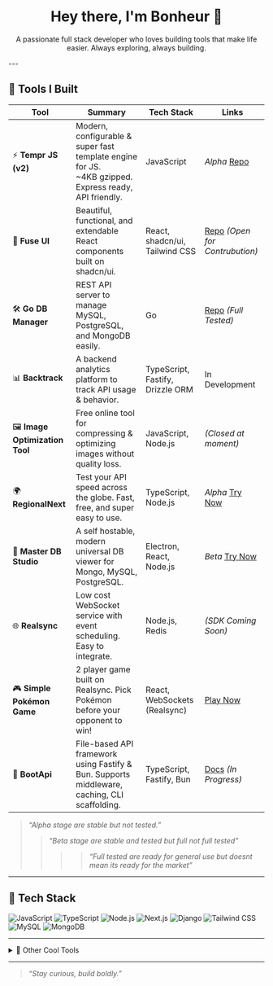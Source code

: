 <h1 align="center">Hey there, I'm Bonheur 👋</h1>

<p align="center">
  A passionate full stack developer who loves building tools that make life easier. Always exploring, always building.
</p>
---

## 🚀 Tools I Built

| Tool                            | Summary                                                                                                   | Tech Stack                       | Links                                                                  |
| ------------------------------- | --------------------------------------------------------------------------------------------------------- | -------------------------------- | ---------------------------------------------------------------------- |
| ⚡ **Tempr JS (v2)**             | Modern, configurable & super fast template engine for JS. <br>\~4KB gzipped. Express ready, API friendly. | JavaScript                       | *Alpha* [Repo](https://github.com/bonheur15/TemprJs)                   |
| 🧩 **Fuse UI**                  | Beautiful, functional, and extendable React components built on shadcn/ui.                                | React, shadcn/ui, Tailwind CSS   | [Repo](https://github.com/bonheur15/fuse-ui) *(Open for Contrubution)* |
| 🛠️ **Go DB Manager**           | REST API server to manage MySQL, PostgreSQL, and MongoDB easily.                                          | Go                               | [Repo](https://github.com/bonheur15/go-db-manager) *(Full Tested)*     |
| 📊 **Backtrack**                | A backend analytics platform to track API usage & behavior.                                               | TypeScript, Fastify, Drizzle ORM | In Development                                                         |
| 🖼️ **Image Optimization Tool** | Free online tool for compressing & optimizing images without quality loss.                                | JavaScript, Node.js              | *(Closed at moment)*                                                   |
| 🌍 **RegionalNext**             | Test your API speed across the globe. Fast, free, and super easy to use.                                  | TypeScript, Node.js              | *Alpha* [Try Now](https://regionalnext.vercel.app/)                    |
| 🧪 **Master DB Studio**         | A self hostable, modern universal DB viewer for Mongo, MySQL, PostgreSQL.                                 | Electron, React, Node.js         | *Beta* [Try Now](https://master-db-studio.vercel.app/)                 |
| 🌐 **Realsync**                 | Low cost WebSocket service with event scheduling. Easy to integrate.                                      | Node.js, Redis                   | *(SDK Coming Soon)*                                                    |
| 🎮 **Simple Pokémon Game**      | 2 player game built on Realsync. Pick Pokémon before your opponent to win!                                | React, WebSockets (Realsync)     | [Play Now](https://simple-pokemon-preview.vercel.app/game)             |
| 🦴 **BootApi**                  | File-based API framework using Fastify & Bun. Supports middleware, caching, CLI scaffolding.              | TypeScript, Fastify, Bun         | [Docs](https://github.com/bonheur15/boot-api) *(In Progress)*          |

> *“Alpha stage are stable but not tested.”*
> > *“Beta stage are stable and tested but full not full tested”*
> > > > *“Full tested are ready for general use but doesnt mean its ready for the market”*
---

## 🧰 Tech Stack

![JavaScript](https://img.shields.io/badge/-JavaScript-F7DF1E?style=flat&logo=javascript&logoColor=000)
![TypeScript](https://img.shields.io/badge/-TypeScript-3178C6?style=flat&logo=typescript&logoColor=fff)
![Node.js](https://img.shields.io/badge/-Node.js-339933?style=flat&logo=node.js&logoColor=fff)
![Next.js](https://img.shields.io/badge/-Next.js-000?style=flat&logo=next.js)
![Django](https://img.shields.io/badge/-Django-092E20?style=flat&logo=django)
![Tailwind CSS](https://img.shields.io/badge/-Tailwind-38B2AC?style=flat&logo=tailwind-css&logoColor=fff)
![MySQL](https://img.shields.io/badge/-MySQL-4479A1?style=flat&logo=mysql&logoColor=fff)
![MongoDB](https://img.shields.io/badge/-MongoDB-47A248?style=flat&logo=mongodb&logoColor=fff)

---


<details>
<summary>🔧 Other Cool Tools</summary>

- ⚙️ CLI IP Scanner
- 🕵️‍♂️ Comment Bot for Social Engagement
- 📡 MT5 Auto Trading Bridge
</details>

---

> *“Stay curious, build boldly.”*

